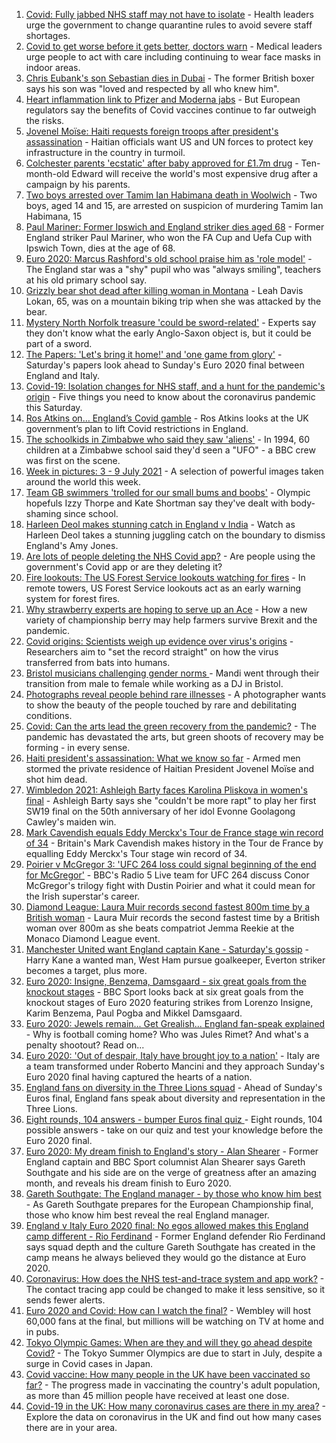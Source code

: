 1. [Covid: Fully jabbed NHS staff may not have to isolate](https://www.bbc.co.uk/news/uk-57786794) - Health leaders urge the government to change quarantine rules to avoid severe staff shortages.
2. [Covid to get worse before it gets better, doctors warn](https://www.bbc.co.uk/news/uk-57786002) - Medical leaders urge people to act with care including continuing to wear face masks in indoor areas.
3. [Chris Eubank's son Sebastian dies in Dubai](https://www.bbc.co.uk/news/uk-57786230) - The former British boxer says his son was "loved and respected by all who knew him".
4. [Heart inflammation link to Pfizer and Moderna jabs](https://www.bbc.co.uk/news/health-57781637) - But European regulators say the benefits of Covid vaccines continue to far outweigh the risks.
5. [Jovenel Moïse: Haiti requests foreign troops after president's assassination](https://www.bbc.co.uk/news/world-latin-america-57786862) - Haitian officials want US and UN forces to protect key infrastructure in the country in turmoil.
6. [Colchester parents 'ecstatic' after baby approved for £1.7m drug](https://www.bbc.co.uk/news/uk-england-essex-57776754) - Ten-month-old Edward will receive the world's most expensive drug after a campaign by his parents.
7. [Two boys arrested over Tamim Ian Habimana death in Woolwich](https://www.bbc.co.uk/news/uk-england-london-57788287) - Two boys, aged 14 and 15, are arrested on suspicion of murdering Tamim Ian Habimana, 15
8. [Paul Mariner: Former Ipswich and England striker dies aged 68](https://www.bbc.co.uk/sport/football/57788208) - Former England striker Paul Mariner, who won the FA Cup and Uefa Cup with Ipswich Town, dies at the age of 68.
9. [Euro 2020: Marcus Rashford's old school praise him as 'role model'](https://www.bbc.co.uk/news/uk-england-manchester-57777015) - The England star was a "shy" pupil who was "always smiling", teachers at his old primary school say.
10. [Grizzly bear shot dead after killing woman in Montana](https://www.bbc.co.uk/news/world-us-canada-57788218) - Leah Davis Lokan, 65, was on a mountain biking trip when she was attacked by the bear.
11. [Mystery North Norfolk treasure 'could be sword-related'](https://www.bbc.co.uk/news/uk-england-norfolk-57681725) - Experts say they don't know what the early Anglo-Saxon object is, but it could be part of a sword.
12. [The Papers: 'Let's bring it home!' and 'one game from glory'](https://www.bbc.co.uk/news/blogs-the-papers-57786442) - Saturday's papers look ahead to Sunday's Euro 2020 final between England and Italy.
13. [Covid-19: Isolation changes for NHS staff, and a hunt for the pandemic's origin](https://www.bbc.co.uk/news/uk-57787685) - Five things you need to know about the coronavirus pandemic this Saturday.
14. [Ros Atkins on… England’s Covid gamble](https://www.bbc.co.uk/news/uk-57777428) - Ros Atkins looks at the UK government’s plan to lift Covid restrictions in England.
15. [The schoolkids in Zimbabwe who said they saw 'aliens'](https://www.bbc.co.uk/news/stories-57749238) - In 1994, 60 children at a Zimbabwe school said they'd seen a "UFO" - a BBC crew was first on the scene.
16. [Week in pictures: 3 - 9 July 2021](https://www.bbc.co.uk/news/in-pictures-57763462) - A selection of powerful images taken around the world this week.
17. [Team GB swimmers 'trolled for our small bums and boobs'](https://www.bbc.co.uk/news/newsbeat-57778626) - Olympic hopefuls Izzy Thorpe and Kate Shortman say they've dealt with body-shaming since school.
18. [Harleen Deol makes stunning catch in England v India](https://www.bbc.co.uk/sport/av/cricket/57785924) - Watch as Harleen Deol takes a stunning juggling catch on the boundary to dismiss England's Amy Jones.
19. [Are lots of people deleting the NHS Covid app?](https://www.bbc.co.uk/news/57779371) - Are people using the government's Covid app or are they deleting it?
20. [Fire lookouts: The US Forest Service lookouts watching for fires](https://www.bbc.co.uk/news/world-us-canada-57626403) - In remote towers, US Forest Service lookouts act as an early warning system for forest fires.
21. [Why strawberry experts are hoping to serve up an Ace](https://www.bbc.co.uk/news/business-57780066) - How a new variety of championship berry may help farmers survive Brexit and the pandemic.
22. [Covid origins: Scientists weigh up evidence over virus's origins](https://www.bbc.co.uk/news/science-environment-57782955) - Researchers aim to "set the record straight" on how the virus transferred from bats into humans.
23. [Bristol musicians challenging gender norms ](https://www.bbc.co.uk/news/uk-england-bristol-57767645) - Mandi went through their transition from male to female while working as a DJ in Bristol.
24. [Photographs reveal people behind rare illnesses](https://www.bbc.co.uk/news/uk-wales-57748393) - A photographer wants to show the beauty of the people touched by rare and debilitating conditions.
25. [Covid: Can the arts lead the green recovery from the pandemic?](https://www.bbc.co.uk/news/entertainment-arts-57779761) - The pandemic has devastated the arts, but green shoots of recovery may be forming - in every sense.
26. [Haiti president's assassination: What we know so far](https://www.bbc.co.uk/news/world-latin-america-57762246) - Armed men stormed the private residence of Haitian President Jovenel Moïse and shot him dead.
27. [Wimbledon 2021: Ashleigh Barty faces Karolina Pliskova in women's final](https://www.bbc.co.uk/sport/tennis/57766283) - Ashleigh Barty says she "couldn't be more rapt" to play her first SW19 final on the 50th anniversary of her idol Evonne Goolagong Cawley's maiden win.
28. [Mark Cavendish equals Eddy Merckx's Tour de France stage win record of 34](https://www.bbc.co.uk/sport/cycling/57725179) - Britain's Mark Cavendish makes history in the Tour de France by equalling Eddy Merckx's Tour stage win record of 34.
29. [Poirier v McGregor 3: 'UFC 264 loss could signal beginning of the end for McGregor'](https://www.bbc.co.uk/sport/mixed-martial-arts/57779225) - BBC's Radio 5 Live team for UFC 264 discuss Conor McGregor's trilogy fight with Dustin Poirier and what it could mean for the Irish superstar's career.
30. [Diamond League: Laura Muir records second fastest 800m time by a British woman](https://www.bbc.co.uk/sport/athletics/57784983) - Laura Muir records the second fastest time by a British woman over 800m as she beats compatriot Jemma Reekie at the Monaco Diamond League event.
31. [Manchester United want England captain Kane - Saturday's gossip](https://www.bbc.co.uk/sport/57783865) - Harry Kane a wanted man, West Ham pursue goalkeeper, Everton striker becomes a target, plus more.
32. [Euro 2020: Insigne, Benzema, Damsgaard - six great goals from the knockout stages](https://www.bbc.co.uk/sport/av/football/57784614) - BBC Sport looks back at six great goals from the knockout stages of Euro 2020 featuring strikes from Lorenzo Insigne, Karim Benzema, Paul Pogba and Mikkel Damsgaard.
33. [Euro 2020: Jewels remain... Get Grealish... England fan-speak explained](https://www.bbc.co.uk/news/uk-57761278) - Why is football coming home? Who was Jules Rimet? And what's a penalty shootout? Read on...
34. [Euro 2020: 'Out of despair, Italy have brought joy to a nation'](https://www.bbc.co.uk/sport/football/57783077) - Italy are a team transformed under Roberto Mancini and they approach Sunday's Euro 2020 final having captured the hearts of a nation.
35. [England fans on diversity in the Three Lions squad](https://www.bbc.co.uk/news/uk-57777430) - Ahead of Sunday's Euros final, England fans speak about diversity and representation in the Three Lions.
36. [Eight rounds, 104 answers - bumper Euros final quiz ](https://www.bbc.co.uk/sport/football/57743861) - Eight rounds, 104 possible answers - take on our quiz and test your knowledge before the Euro 2020 final.
37. [Euro 2020: My dream finish to England's story - Alan Shearer](https://www.bbc.co.uk/sport/football/57752510) - Former England captain and BBC Sport columnist Alan Shearer says Gareth Southgate and his side are on the verge of greatness after an amazing month, and reveals his dream finish to Euro 2020.
38. [Gareth Southgate: The England manager - by those who know him best](https://www.bbc.co.uk/sport/football/57724429) - As Gareth Southgate prepares for the European Championship final, those who know him best reveal the real England manager.
39. [England v Italy Euro 2020 final: No egos allowed makes this England camp different - Rio Ferdinand](https://www.bbc.co.uk/sport/football/57775923) - Former England defender Rio Ferdinand says squad depth and the culture Gareth Southgate has created in the camp means he always believed they would go the distance at Euro 2020.
40. [Coronavirus: How does the NHS test-and-trace system and app work?](https://www.bbc.co.uk/news/explainers-52442754) - The contact tracing app could be changed to make it less sensitive, so it sends fewer alerts.
41. [Euro 2020 and Covid: How can I watch the final?](https://www.bbc.co.uk/news/uk-57386719) - Wembley will host 60,000 fans at the final, but millions will be watching on TV at home and in pubs.
42. [Tokyo Olympic Games: When are they and will they go ahead despite Covid?](https://www.bbc.co.uk/news/world-asia-57240044) - The Tokyo Summer Olympics are due to start in July, despite a surge in Covid cases in Japan.
43. [Covid vaccine: How many people in the UK have been vaccinated so far?](https://www.bbc.co.uk/news/health-55274833) - The progress made in vaccinating the country's adult population, as more than 45 million people have received at least one dose.
44. [Covid-19 in the UK: How many coronavirus cases are there in my area?](https://www.bbc.co.uk/news/uk-51768274) - Explore the data on coronavirus in the UK and find out how many cases there are in your area.
